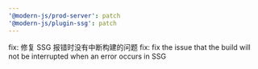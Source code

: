 ```yaml
---
'@modern-js/prod-server': patch
'@modern-js/plugin-ssg': patch
---
```


fix: 修复 SSG 报错时没有中断构建的问题
fix: fix the issue that the build will not be interrupted when an error occurs in SSG
